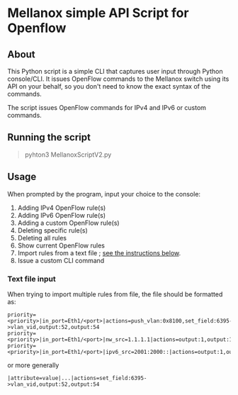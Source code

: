 # Mellanox simple API Script for Openflow

## About

This Python script is a simple CLI that captures user input through Python console/CLI. It issues OpenFlow commands to
the Mellanox switch using its API on your behalf, so you don't need to know the exact syntax of the commands.

The script issues OpenFlow commands for IPv4 and IPv6 or custom commands.

## Running the script

> pyhton3 MellanoxScriptV2.py

## Usage

When prompted by the program, input your choice to the console:

1. Adding IPv4 OpenFlow rule(s)
2. Adding IPv6 OpenFlow rule(s)
3. Adding a custom OpenFlow rule(s)
4. Deleting specific rule(s)
5. Deleting all rules
6. Show current OpenFlow rules
7. Import rules from a text file ; [see the instructions below](text-file-input).
8. Issue a custom CLI command

### Text file input

When trying to import multiple rules from file, the file should be formatted as:

```
priority=<priority>|in_port=Eth1/<port>|actions=push_vlan:0x8100,set_field:6395->vlan_vid,output:52,output:54
priority=<priority>|in_port=Eth1/<port>|nw_src=1.1.1.1|actions=output:1,output:10
priority=<priority>|in_port=Eth1/<port>|ipv6_src=2001:2000::|actions=output:1,output:10

```

or more generally

```
|attribute=value|...|actions=set_field:6395->vlan_vid,output:52,output:54
```

